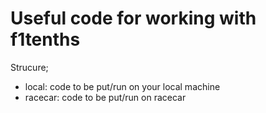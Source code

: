 # Useful code for working with f1tenths

Strucure;
- local: code to be put/run on your local machine
- racecar: code to be put/run on racecar

